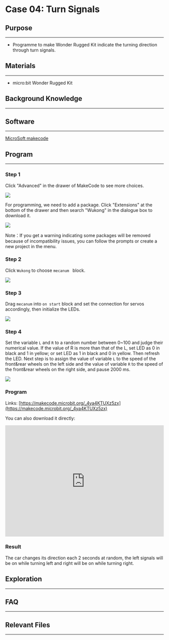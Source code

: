 # Case 04: Turn Signals

## Purpose
---

- Programme to make Wonder Rugged Kit indicate the turning direction through turn signals. 

## Materials

------

- micro:bit Wonder Rugged Kit

## Background Knowledge

------

## Software

------

[MicroSoft makecode](https://makecode.microbit.org/#)

## Program

------

### Step 1

Click "Advanced" in the drawer of MakeCode to see more choices. 

![](./images/Mecanum%20wheel%20car%20kit_case_01_01.png)

For programming, we need to add a package. Click "Extensions" at the bottom of the drawer and then search "Wukong" in the dialogue box to download it. 

![](./images/Mecanum%20wheel%20car%20kit_case_01_02.png)

Note：If you get a warning indicating some packages will be removed because of incompatibility issues, you can follow the prompts or create a new project in the menu.

### Step 2

Click `Wukong` to choose `mecanum ` block.



![](./images/Mecanum%20wheel%20car%20kit_case_01_03.png)

### Step 3

Drag `mecanum` into `on start`  block and set the connection for servos accordingly, then initialize the LEDs.



![](./images/Mecanum%20wheel%20car%20kit_case_04_05.png)


### Step 4

Set the variable `L` and `R` to a random number between 0~100 and judge their numerical value. If the value of R is more than that of the L, set LED as 0 in black and 1 in yellow; or set LED as 1 in black and 0 in yellow. Then refresh the LED. Next step is to assign the value of  variable `L` to the speed of the front&rear wheels on the left side and the value of variable `R` to the speed of the front&rear wheels on the right side, and pause 2000 ms. 



![](./images/Mecanum%20wheel%20car%20kit_case_04_06.png)


### Program

Links: [https://makecode.microbit.org/_4ya4KTUXz5zx](https://makecode.microbit.org/_4ya4KTUXz5zx)

You can also download it directly:

<div style="position:relative;height:0;padding-bottom:70%;overflow:hidden;"><iframe style="position:absolute;top:0;left:0;width:100%;height:100%;" src="https://makecode.microbit.org/#pub:_4ya4KTUXz5zx]" frameborder="0" sandbox="allow-popups allow-forms allow-scripts allow-same-origin"></iframe></div>  

### Result

The car changes its direction each 2 seconds at random, the left signals will be on while turning left and right will be on while turning right. 

## Exploration

------

## FAQ

------

## Relevant Files

---
